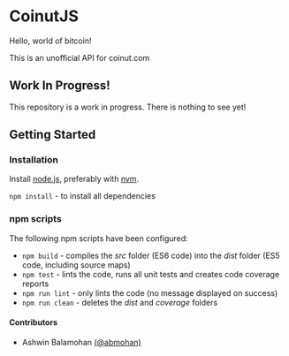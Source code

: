 # CoinutJS

Hello, world of bitcoin!

This is an unofficial API for coinut.com


## Work In Progress!

This repository is a work in progress. There is nothing to see yet!

## Getting Started

### Installation

Install [node.js](https://nodejs.org/en/), preferably with [nvm](https://github.com/creationix/nvm).

`npm install` - to install all dependencies

### npm scripts

The following npm scripts have been configured:

- `npm build` - compiles the *src* folder (ES6 code) into the *dist* folder (ES5 code, including source maps)
- `npm test` - lints the code, runs all unit tests and creates code coverage reports
- `npm run lint` - only lints the code (no message displayed on success)
- `npm run clean` - deletes the *dist* and *coverage* folders


#### Contributors
- Ashwin Balamohan [(@abmohan)](//github.com/abmohan)
